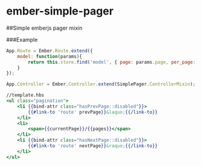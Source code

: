 ember-simple-pager
==================

##Simple emberjs pager mixin

###Example

```javascript
App.Route = Ember.Route.extend({
    model: function(params){
        return this.store.find('model', { page: params.page, per_page: 40});
    }
});
```
```javascript
App.Controller = Ember.Controller.extend(SimplePager.ControllerMixin);
```
```handlebars
//template.hbs
<ul class="pagination">
    <li {{bind-attr class="hasPrevPage::disabled"}}>
        {{#link-to 'route' prevPage}}&laquo;{{/link-to}}
    </li>
    <li>
        <span>{{currentPage}}/{{pages}}</span>
    </li>
    <li {{bind-attr class="hasNextPage::disabled"}}>
        {{#link-to 'route' nextPage}}&raquo;{{/link-to}}
    </li>
</ul>
```
